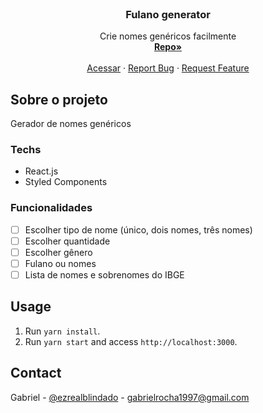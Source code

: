 <!-- PROJECT LOGO -->
<br />
<p align="center">

  <h3 align="center">Fulano generator</h3>

  <p align="center">
    Crie nomes genéricos facilmente
    <br />
    <a href="https://github.com/gab618/fulano-generator"><strong>Repo»</strong></a>
    <br />
    <br />
    <a href="#">Acessar</a>
    ·
    <a href="https://github.com/gab618/fulano-generator">Report Bug</a>
    ·
    <a href="https://github.com/gab618/fulano-generator">Request Feature</a>
  </p>
</p>

<!-- ABOUT THE PROJECT -->

## Sobre o projeto

Gerador de nomes genéricos

### Techs

- React.js
- Styled Components

### Funcionalidades

- [ ] Escolher tipo de nome (único, dois nomes, três nomes)
- [ ] Escolher quantidade
- [ ] Escolher gênero
- [ ] Fulano ou nomes
- [ ] Lista de nomes e sobrenomes do IBGE

## Usage

1. Run `yarn install`.<br />
2. Run `yarn start` and access `http://localhost:3000`.<br />

## Contact

Gabriel - [@ezrealblindado](https://twitter.com/ezrealblindado) - gabrielrocha1997@gmail.com
